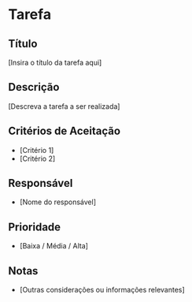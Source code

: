 # Tarefa

## Título

[Insira o título da tarefa aqui]

## Descrição

[Descreva a tarefa a ser realizada]

## Critérios de Aceitação

- [Critério 1]
- [Critério 2]

## Responsável

- [Nome do responsável]

## Prioridade

- [Baixa / Média / Alta]

## Notas

- [Outras considerações ou informações relevantes]
